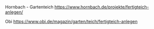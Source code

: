 Hornbach - Gartenteich
https://www.hornbach.de/projekte/fertigteich-anlegen/

Obi
https://www.obi.de/magazin/garten/teich/fertigteich-anlegen



